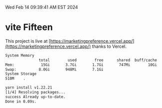 Wed Feb 14 09:39:41 AM EST 2024

# vite Fifteen


This project is live at [https://marketingpreference.vercel.app/](https://marketingpreference.vercel.app/) thanks to Vercel.

```bash
System Memory
               total        used        free      shared  buff/cache   available
Mem:            15Gi       3.7Gi       1.7Gi       747Mi        10Gi        11Gi
Swap:          8.0Gi       948Mi       7.1Gi
System Storage
510M	.
```
```bash
yarn install v1.22.21
[1/4] Resolving packages...
success Already up-to-date.
Done in 0.09s.
```
